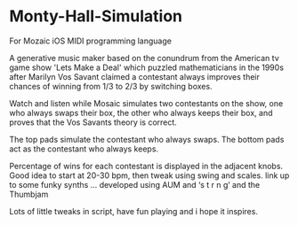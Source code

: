 # Monty-Hall-Simulation

For Mozaic iOS MIDI programming language 

A generative music maker based on the conundrum from the American tv game show 'Lets Make a Deal' which puzzled mathematicians in the 1990s after Marilyn Vos Savant claimed a contestant always improves their chances of winning from 1/3 to 2/3 by switching boxes.

Watch and listen while Mosaic simulates two contestants on the show, one who always swaps their box, the other who always keeps their box, and proves that the Vos Savants theory is correct.

The top pads simulate the contestant who always swaps.
The bottom pads act as the contestant who always keeps.

Percentage of wins for each contestant is displayed in the adjacent knobs.
Good idea to start at 20-30 bpm, then tweak using swing and scales.
link up to some funky synths … developed using AUM and ‘s t r n g’ and the Thumbjam

Lots of little tweaks in script, have fun playing and i hope it inspires.
